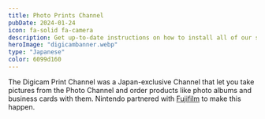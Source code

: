 ```yaml
---
title: Photo Prints Channel
pubDate: 2024-01-24
icon: fa-solid fa-camera
description: Get up-to-date instructions on how to install all of our services!
heroImage: "digicambanner.webp"
type: "Japanese"
color: 6099d160
---
```


The Digicam Print Channel was a Japan-exclusive Channel that let you take pictures from the Photo
Channel and order products like photo albums and business cards with them. Nintendo partnered with <a href="http://fujifilm.com/">Fujifilm</a> to make this happen.